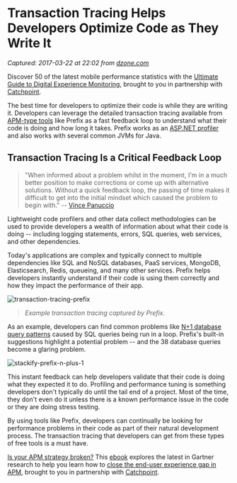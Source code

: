 # Transaction Tracing Helps Developers Optimize Code as They Write It

_Captured: 2017-03-22 at 22:02 from [dzone.com](https://dzone.com/articles/transaction-tracing-helps-developers-optimize-code?oid=twitter&utm_content=bufferc506a&utm_medium=social&utm_source=twitter.com&utm_campaign=buffer)_

Discover 50 of the latest mobile performance statistics with the [Ultimate Guide to Digital Experience Monitoring](https://dzone.com/go?i=180148&u=http%3A%2F%2Fpages.catchpoint.com%2FDigital-Experience-Monitoring-Ebook.html%3FLSD%3DREF-DZONE), brought to you in partnership with [Catchpoint](https://dzone.com/go?i=180148&u=http%3A%2F%2Fpages.catchpoint.com%2FDigital-Experience-Monitoring-Ebook.html%3FLSD%3DREF-DZONE).

The best time for developers to optimize their code is while they are writing it. Developers can leverage the detailed transaction tracing available from [APM-type tools](https://stackify.com/application-performance-management-tools/) like Prefix as a fast feedback loop to understand what their code is doing and how long it takes. Prefix works as an [ASP.NET profiler](https://stackify.com/asp-net-profiler/) and also works with several common JVMs for Java.

## Transaction Tracing Is a Critical Feedback Loop

> "When informed about a problem whilst in the moment, I'm in a much better position to make corrections or come up with alternative solutions. Without a quick feedback loop, the passing of time makes it difficult to get into the initial mindset which caused the problem to begin with." -- [Vince Panuccio](https://stackify.com/asp-net-profiler/)

Lightweight code profilers and other data collect methodologies can be used to provide developers a wealth of information about what their code is doing -- including logging statements, errors, SQL queries, web services, and other dependencies.

Today's applications are complex and typically connect to multiple dependencies like SQL and NoSQL databases, PaaS services, MongoDB, Elasticsearch, Redis, queueing, and many other services. Prefix helps developers instantly understand if their code is using them correctly and how they impact the performance of their app.

![transaction-tracing-prefix](https://stackify.com/wp-content/uploads/2017/01/prefix-error-log-full-trace-2.png)

> _Example transaction tracing captured by Prefix._

As an example, developers can find common problems like [N+1 database query patterns](https://secure.phabricator.com/book/phabcontrib/article/n_plus_one/) caused by SQL queries being run in a loop. Prefix's built-in suggestions highlight a potential problem -- and the 38 database queries become a glaring problem.

![stackify-prefix-n-plus-1](https://stackify.com/wp-content/uploads/2017/01/Stackify-Prefix-n-plus-1.png)

This instant feedback can help developers validate that their code is doing what they expected it to do. Profiling and performance tuning is something developers don't typically do until the tail end of a project. Most of the time, they don't even do it unless there is a known performance issue in the code or they are doing stress testing.

By using tools like Prefix, developers can continually be looking for performance problems in their code as part of their natural development process. The transaction tracing that developers can get from these types of free tools is a must have.

[Is your APM strategy broken?](https://dzone.com/go?i=180149&u=http%3A%2F%2Fpages.catchpoint.com%2FGartner.html%3FLSD%3DREF-DZONE) This [ebook](https://dzone.com/go?i=180149&u=http%3A%2F%2Fpages.catchpoint.com%2FGartner.html%3FLSD%3DREF-DZONE) explores the latest in Gartner research to help you learn how to [close the end-user experience gap in APM](https://dzone.com/go?i=180149&u=http%3A%2F%2Fpages.catchpoint.com%2FGartner.html%3FLSD%3DREF-DZONE), brought to you in partnership with [Catchpoint](https://dzone.com/go?i=180149&u=http%3A%2F%2Fpages.catchpoint.com%2FGartner.html%3FLSD%3DREF-DZONE).
